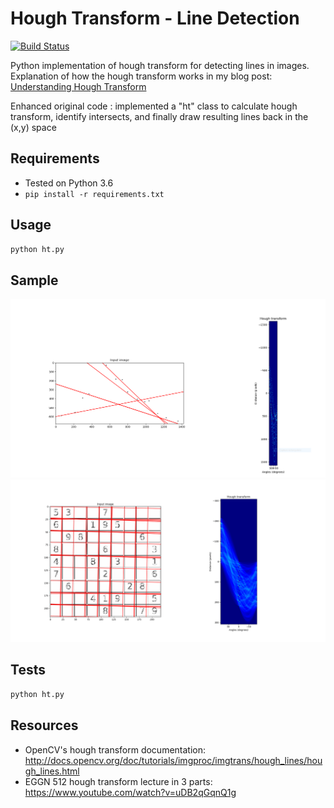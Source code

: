 # Hough Transform - Line Detection
[![Build Status](https://travis-ci.org/alyssaq/hough_transform.svg?branch=master)](https://travis-ci.org/alyssaq/hough_transform)

Python implementation of hough transform for detecting lines in images.    
Explanation of how the hough transform works in my blog post: [Understanding Hough Transform](https://alyssaq.github.io/2014/understanding-hough-transform)

Enhanced original code : implemented a "ht" class to calculate hough transform, identify intersects, and finally draw resulting lines back in the (x,y) space

## Requirements
* Tested on Python 3.6
* `pip install -r requirements.txt`

## Usage
```py
python ht.py
```
## Sample 
![hough transform image](imgs/output.png)
![hough transform image](imgs/output2.png)

## Tests
```py
python ht.py
```

## Resources
* OpenCV's hough transform documentation: 
<http://docs.opencv.org/doc/tutorials/imgproc/imgtrans/hough_lines/hough_lines.html>
* EGGN 512 hough transform lecture in 3 parts:
<https://www.youtube.com/watch?v=uDB2qGqnQ1g>
